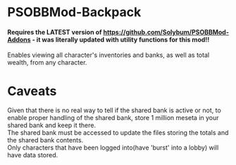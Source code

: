 # PSOBBMod-Backpack<br>
#### Requires the LATEST version of https://github.com/Solybum/PSOBBMod-Addons - it was literally updated with utility functions for this mod!!<br>
Enables viewing all character's inventories and banks, as well as total wealth, from any character.<br>
# Caveats<br>
Given that there is no real way to tell if the shared bank is active or not, to enable proper handling of the shared bank, store 1 million meseta in your shared bank and keep it there.<br>
The shared bank must be accessed to update the files storing the totals and the shared bank contents.<br>
Only characters that have been logged into(have 'burst' into a lobby) will have data stored.